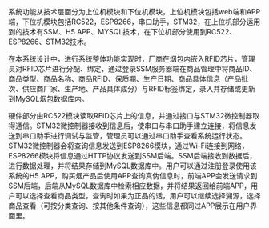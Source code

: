 系统功能从技术层面分为上位机模块和下位机模块，上位机模块包括web端和APP端，下位机模块包括RC522，ESP8266，串口助手，STM32，在上位机部分运用到的技术有SSM、H5 APP、MYSQL技术，在下位机部分使用到RC522、ESP8266、STM32技术。 

  在本系统设计中，进行系统整体功能实现时，厂商在烟包内嵌入RFID芯片，管理员对RFID芯片进行分配、绑定，通过登录SSM服务器端在商品管理中将商品ID、商品类型、商品名称、商品RFID、保质期、生产日期、商品具体信息（产品批次、供应商厂家、生产地、产品具体成分）与RFID标签绑定，录入并存储或更新到MySQL烟包数据库内。

  硬件部分由RC522模块读取RFID芯片上的信息，并通过接口与STM32微控制器取得通信。STM32微控制器接收到信息后，使串口与串口助手建立连接，将信息发送到串口助手进行调试与监管，管理员可以通过串口助手查看系统运行状态。STM32微控制器会将查询信息发送到ESP8266模块，通过Wi-Fi连接到网络，ESP8266模块将信息通过HTTP协议发送到SSM后端。SSM后端接收到数据后，进行数据处理，并将结果存储到MySQL数据库中。用户可以通过注册登录使用该系统的H5 APP，购买烟产品后使用APP查询真伪信息时，前端APP会发送请求到SSM后端，后端从MySQL数据库中检索相应数据，并将结果返回给前端APP，用户可以选择查看商品类型，查询时如果为正品的话，用户可以继续选择溯源，选择商品查看（可按分类查询、按其他条件查询），这些信息都同过APP展示在用户界面里。

